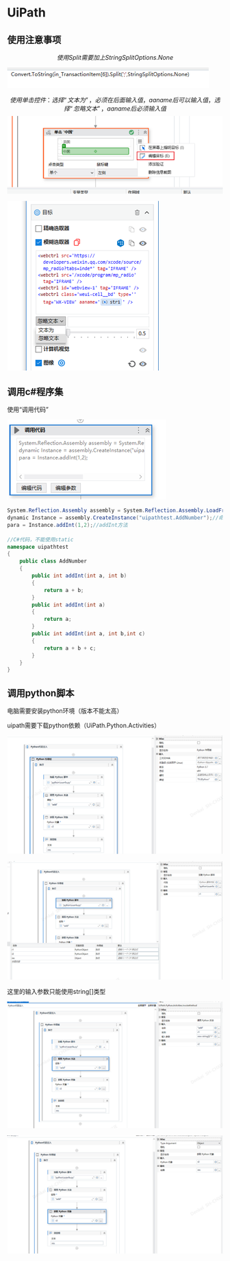 # UiPath

## 使用注意事项

$$
使用Split需要加上StringSplitOptions.None
$$

![](images/1.png)


$$
使用单击控件：选择“文本为”，必须在后面输入值，aaname后可以输入值，选择“忽略文本”，aaname后必须输入值
$$
![](images/2.png)



![](images/3.png)



## 调用c#程序集

使用“调用代码”

![](images/4.png)

```c#
System.Reflection.Assembly assembly = System.Reflection.Assembly.LoadFrom(@"uipathtest.dll");
dynamic Instance = assembly.CreateInstance("uipathtest.AddNumber");//命名空间.类名
para = Instance.addInt(1,2);//addInt方法

//C#代码，不能使用static
namespace uipathtest
{
    public class AddNumber
    {
        public int addInt(int a, int b)
        {
            return a + b;
        }
        public int addInt(int a)
        {
            return a;
        }
        public int addInt(int a, int b,int c)
        {
            return a + b + c;
        }
    }
}
```



## 调用python脚本

电脑需要安装python环境（版本不能太高）

[电脑需要安装一个插件]: https://download.visualstudio.microsoft.com/download/pr/3aa4e942-42cd-4bf5-afe7-fc23bd9c69c5/64da54c8864e473c19a7d3de15790418/windowsdesktop-runtime-5.0.17-win-x64.exe

uipath需要下载python依赖（UiPath.Python.Activities）


![](images/5.png)



![](images/6.png)

这里的输入参数只能使用string[]类型

![](images/7.png)

![](images/8.png)
